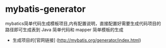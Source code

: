 # mybatis-generator

mybatics简单代码生成模板项目,内有配置说明，直接配置好需要生成代码项目的路径即可生成表到 Java 简单代码和 mapper 简单模板的生成

* 生成项目的[官网链接] (http://mybatis.org/generator/index.html)
